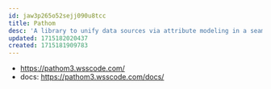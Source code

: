 ```yaml
---
id: jaw3p265o52sejj090u8tcc
title: Pathom
desc: 'A library to unify data sources via attribute modeling in a seamless graph.'
updated: 1715182020437
created: 1715181909783
---
```


- https://pathom3.wsscode.com/
- docs: https://pathom3.wsscode.com/docs/